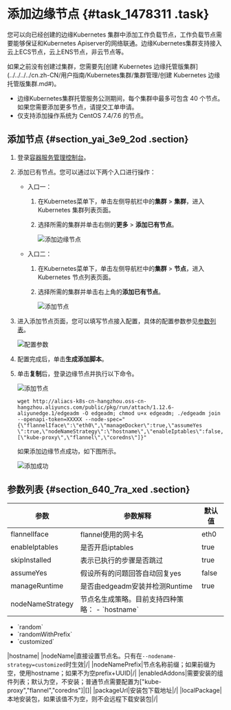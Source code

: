 # 添加边缘节点 {#task_1478311 .task}

您可以向已经创建的边缘Kubernetes 集群中添加工作负载节点，工作负载节点需要能够保证和Kubernetes Apiserver的网络联通。边缘Kubernetes集群支持接入云上ECS节点，云上ENS节点，非云节点等。

如果之前没有创建过集群，您需要先[创建 Kubernetes 边缘托管版集群](../../../../cn.zh-CN/用户指南/Kubernetes集群/集群管理/创建 Kubernetes 边缘托管版集群.md#)。

-   边缘Kubernetes集群托管服务公测期间，每个集群中最多可包含 40 个节点。如果您需要添加更多节点，请提交工单申请。
-   仅支持添加操作系统为 CentOS 7.4/7.6 的节点。

## 添加节点 {#section_yai_3e9_2od .section}

1.  登录[容器服务管理控制台](https://cs.console.aliyun.com)。
2.  添加已有节点。您可以通过以下两个入口进行操作： 
    -   入口一：
        1.  在Kubernetes菜单下，单击左侧导航栏中的**集群** \> **集群**，进入 Kubernetes 集群列表页面。
        2.  选择所需的集群并单击右侧的**更多** \> **添加已有节点**。

            ![添加边缘节点](http://static-aliyun-doc.oss-cn-hangzhou.aliyuncs.com/assets/img/1039919/156462564052437_zh-CN.png)

    -   入口二：
        1.  在Kubernetes菜单下，单击左侧导航栏中的**集群** \> **节点**，进入 Kubernetes 节点列表页面。
        2.  选择所需的集群并单击右上角的**添加已有节点**。

            ![添加节点](http://static-aliyun-doc.oss-cn-hangzhou.aliyuncs.com/assets/img/1039919/156462564052932_zh-CN.png)

3.  进入添加节点页面，您可以填写节点接入配置，具体的配置参数参见[参数列表](#section_640_7ra_xed)。 

    ![配置参数](http://static-aliyun-doc.oss-cn-hangzhou.aliyuncs.com/assets/img/1039919/156462564052436_zh-CN.png)

4.  配置完成后，单击**生成添加脚本**。
5.  单击**复制**后，登录边缘节点并执行以下命令。 

    ![添加节点](images/52435_zh-CN.png "复制命令")

    ``` {#codeblock_0l4_66p_g1a}
    wget http://aliacs-k8s-cn-hangzhou.oss-cn-hangzhou.aliyuncs.com/public/pkg/run/attach/1.12.6-aliyunedge.1/edgeadm -O edgeadm; chmod u+x edgeadm; ./edgeadm join 
    --openapi-token=XXXXX --node-spec="{\"flannelIface\":\"eth0\",\"manageDocker\":true,\"assumeYes
    \":true,\"nodeNameStrategy\":\"hostname\",\"enableIptables\":false,\"enableIpsec\":true,\"enabledAddons\":[\"kube-proxy\",\"flannel\",\"coredns\"]}"
    ```

    如果添加边缘节点成功，如下图所示。

    ![添加成功](http://static-aliyun-doc.oss-cn-hangzhou.aliyuncs.com/assets/img/1039919/156462564152432_zh-CN.png)


## 参数列表 {#section_640_7ra_xed .section}

|参数|参数解释|默认值|
|--|----|---|
|flannelIface|flannel使用的网卡名|eth0|
|enableIptables|是否开启iptables|true|
|skipInstalled|表示已执行的步骤是否跳过|true|
|assumeYes|假设所有的问题回答自动回复yes|false|
|manageRuntime|是否由edgeadm安装并检测Runtime|true|
|nodeNameStrategy|节点名生成策略。目前支持四种策略： -   \`hostname\`
-   \`random\`
-   \`randomWithPrefix\`
-   \`customized\`

 |hostname|
|nodeName|直接设置节点名。只有在`--nodename-strategy=customized`时生效|/|
|nodeNamePrefix|节点名称前缀；如果前缀为空，使用hostname；如果不为空prefix+UUID|/|
|enabledAddons|需要安装的组件列表；默认为空，不安装；普通节点需要配置为\["kube-proxy","flannel","coredns"\]|\[\]|
|packageUrl|安装包下载地址|/|
|localPackage|本地安装包，如果该值不为空，则不会远程下载安装包|/|

